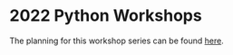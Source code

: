 # 2022 Python Workshops
The planning for this workshop series can be found [here](https://www.notion.so/Python-Workshop-Series-43ae6dc6e14e48fcab40c9e32ff9b9ca).

